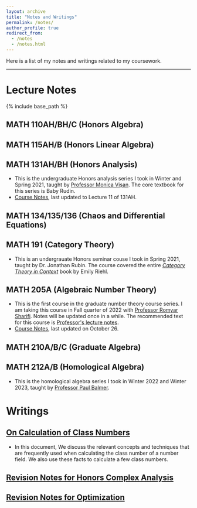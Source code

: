 ```yaml
---
layout: archive
title: "Notes and Writings"
permalink: /notes/
author_profile: true
redirect_from:
  - /notes
  - /notes.html
---
```


Here is a list of my notes and writings related to my coursework. 
***

Lecture Notes
======

{% include base_path %}

MATH 110AH/BH/C (Honors Algebra)
------

MATH 115AH/B (Honors Linear Algebra)
------

MATH 131AH/BH (Honors Analysis)
------
* This is the undergraduate Honors analysis series I took in Winter and Spring 2021, taught by [Professor Monica Vișan](https://www.math.ucla.edu/~visan/). The core textbook for this series is Baby Rudin. 
* <a href = "../files/131H_Notes.pdf">Course Notes</a>, last updated to Lecture 11 of 131AH.


MATH 134/135/136 (Chaos and Differential Equations)
------

MATH 191 (Category Theory)
------
* This is an undergrauate Honors seminar couse I took in Spring 2021, taught by Dr. Jonathan Rubin. The course covered the entire [_Category Theory in Context_](https://math.jhu.edu/~eriehl/context.pdf) book by Emily Riehl.


MATH 205A (Algebraic Number Theory)
------
* This is the first course in the graduate number theory course series. I am taking this course in Fall quarter of 2022 with [Professor Romyar Sharifi](https://www.math.ucla.edu/~sharifi/). Notes will be updated once in a while. The recommended text for this course is [Professor's lecture notes](https://www.math.ucla.edu/~sharifi/algnum.pdf). 
* <a href = "../files/205A_Notes.pdf">Course Notes</a>, last updated on October 26.

MATH 210A/B/C (Graduate Algebra)
------

MATH 212A/B (Homological Algebra)
------
* This is the homological algebra series I took in Winter 2022 and Winter 2023, taught by [Professor Paul Balmer](https://www.math.ucla.edu/~balmer/).


Writings
======

<a href = "../files/On_Calculation_of_Class_Numbers.pdf">On Calculation of Class Numbers</a>
------
* In this document, We discuss the relevant concepts and techniques that are frequently used when calculating the class number of a number field. We also use these facts to calculate a few class numbers. 

<a href = "../files/132H_Revision.pdf">Revision Notes for Honors Complex Analysis</a>
------

<a href = "../files/164_Revision.pdf">Revision Notes for Optimization</a>
------
